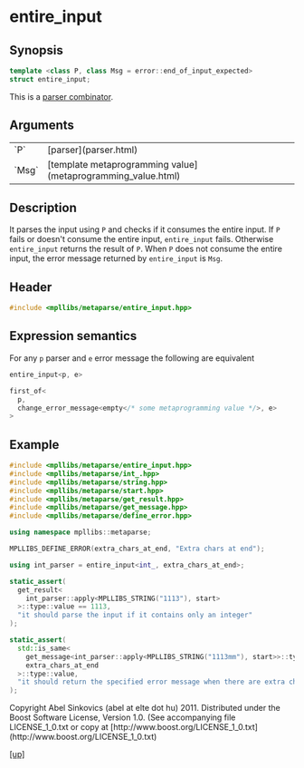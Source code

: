 # entire_input

## Synopsis

```cpp
template <class P, class Msg = error::end_of_input_expected>
struct entire_input;
```

This is a [parser combinator](parser_combinator.html).

## Arguments

<table cellpadding='0' cellspacing='0'>
  <tr>
    <td>`P`</td>
    <td>[parser](parser.html)</td>
  </tr>
  <tr>
    <td>`Msg`</td>
    <td>[template metaprogramming value](metaprogramming_value.html)</td>
  </tr>
</table>

## Description

It parses the input using `P` and checks if it consumes the entire input. If `P`
fails or doesn't consume the entire input, `entire_input` fails. Otherwise
`entire_input` returns the result of `P`. When `P` does not consume the entire
input, the error message returned by `entire_input` is `Msg`.

## Header

```cpp
#include <mpllibs/metaparse/entire_input.hpp>
```

## Expression semantics

For any `p` parser and `e` error message the following are equivalent

```cpp
entire_input<p, e>

first_of<
  p,
  change_error_message<empty</* some metaprogramming value */>, e>
>
```

## Example

```cpp
#include <mpllibs/metaparse/entire_input.hpp>
#include <mpllibs/metaparse/int_.hpp>
#include <mpllibs/metaparse/string.hpp>
#include <mpllibs/metaparse/start.hpp>
#include <mpllibs/metaparse/get_result.hpp>
#include <mpllibs/metaparse/get_message.hpp>
#include <mpllibs/metaparse/define_error.hpp>

using namespace mpllibs::metaparse;

MPLLIBS_DEFINE_ERROR(extra_chars_at_end, "Extra chars at end");

using int_parser = entire_input<int_, extra_chars_at_end>;

static_assert(
  get_result<
    int_parser::apply<MPLLIBS_STRING("1113"), start>
  >::type::value == 1113,
  "it should parse the input if it contains only an integer"
);

static_assert(
  std::is_same<
    get_message<int_parser::apply<MPLLIBS_STRING("1113mm"), start>>::type,
    extra_chars_at_end
  >::type::value,
  "it should return the specified error message when there are extra characters"
);
```

<p class="copyright">
Copyright Abel Sinkovics (abel at elte dot hu) 2011.
Distributed under the Boost Software License, Version 1.0.
(See accompanying file LICENSE_1_0.txt or copy at
[http://www.boost.org/LICENSE_1_0.txt](http://www.boost.org/LICENSE_1_0.txt)
</p>

[[up]](reference.html)

